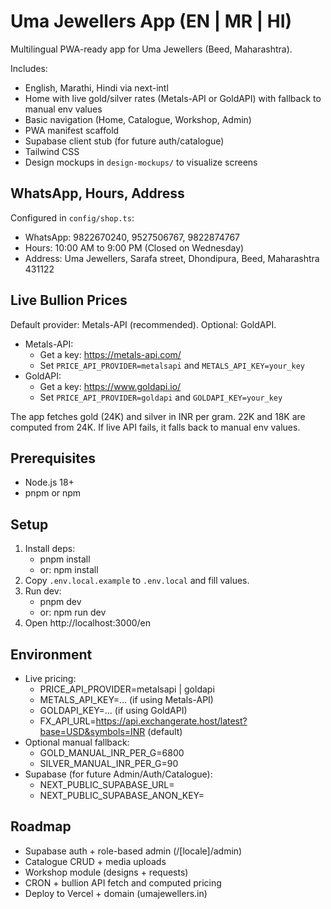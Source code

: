 # Uma Jewellers App (EN | MR | HI)

Multilingual PWA-ready app for Uma Jewellers (Beed, Maharashtra).

Includes:
- English, Marathi, Hindi via next-intl
- Home with live gold/silver rates (Metals-API or GoldAPI) with fallback to manual env values
- Basic navigation (Home, Catalogue, Workshop, Admin)
- PWA manifest scaffold
- Supabase client stub (for future auth/catalogue)
- Tailwind CSS
- Design mockups in `design-mockups/` to visualize screens

## WhatsApp, Hours, Address
Configured in `config/shop.ts`:
- WhatsApp: 9822670240, 9527506767, 9822874767
- Hours: 10:00 AM to 9:00 PM (Closed on Wednesday)
- Address: Uma Jewellers, Sarafa street, Dhondipura, Beed, Maharashtra 431122

## Live Bullion Prices
Default provider: Metals-API (recommended). Optional: GoldAPI.

- Metals-API:
  - Get a key: https://metals-api.com/
  - Set `PRICE_API_PROVIDER=metalsapi` and `METALS_API_KEY=your_key`
- GoldAPI:
  - Get a key: https://www.goldapi.io/
  - Set `PRICE_API_PROVIDER=goldapi` and `GOLDAPI_KEY=your_key`

The app fetches gold (24K) and silver in INR per gram. 22K and 18K are computed from 24K.
If live API fails, it falls back to manual env values.

## Prerequisites
- Node.js 18+
- pnpm or npm

## Setup
1) Install deps:
   - pnpm install
   - or: npm install
2) Copy `.env.local.example` to `.env.local` and fill values.
3) Run dev:
   - pnpm dev
   - or: npm run dev
4) Open http://localhost:3000/en

## Environment
- Live pricing:
  - PRICE_API_PROVIDER=metalsapi | goldapi
  - METALS_API_KEY=... (if using Metals-API)
  - GOLDAPI_KEY=... (if using GoldAPI)
  - FX_API_URL=https://api.exchangerate.host/latest?base=USD&symbols=INR (default)
- Optional manual fallback:
  - GOLD_MANUAL_INR_PER_G=6800
  - SILVER_MANUAL_INR_PER_G=90
- Supabase (for future Admin/Auth/Catalogue):
  - NEXT_PUBLIC_SUPABASE_URL=
  - NEXT_PUBLIC_SUPABASE_ANON_KEY=

## Roadmap
- Supabase auth + role-based admin (/[locale]/admin)
- Catalogue CRUD + media uploads
- Workshop module (designs + requests)
- CRON + bullion API fetch and computed pricing
- Deploy to Vercel + domain (umajewellers.in)
